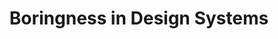 ---
layout: bookmark
title: Boringness in Design Systems
tags:
  - Bookmarks
  - Design Systems
created: '2023-05-25T23:50:08.632Z'
link: https://daverupert.com/2023/05/boringness-in-design-systems/
id: 578809498
excerpt: >-
  There’s a lot of “same-ness” across design systems. Yesenia Perez-Cruz said it
  well:
---